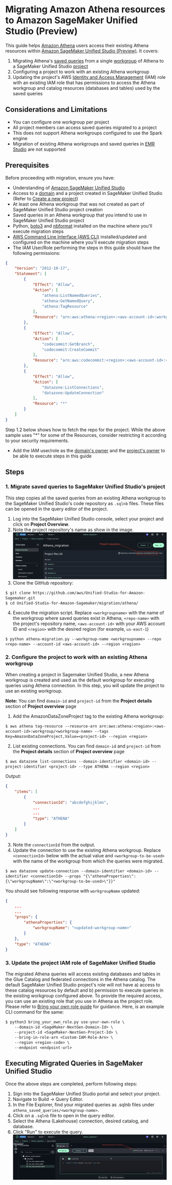 # Migrating Amazon Athena resources to Amazon SageMaker Unified Studio (Preview)

This guide helps [Amazon Athena](https://docs.aws.amazon.com/athena/latest/ug/what-is.html) users access their existing Athena resources within [Amazon SageMaker Unified Studio (Preview)](https://docs.aws.amazon.com/sagemaker-unified-studio/latest/userguide/what-is-sagemaker-unified-studio.html). It covers:
1. Migrating Athena's [saved queries](https://docs.aws.amazon.com/athena/latest/ug/saved-queries.html) from a single [workgroup](https://docs.aws.amazon.com/athena/latest/ug/workgroups-manage-queries-control-costs.html) of Athena to a SageMaker Unified Studio [project](https://docs.aws.amazon.com/sagemaker-unified-studio/latest/userguide/projects.html)
2. Configuring a project to work with an existing Athena workgroup
3. Updating the project's AWS [Identity and Access Management](https://docs.aws.amazon.com/IAM/latest/UserGuide/introduction.html) (IAM) role with an existing IAM role that has permissions to access the Athena workgroup and catalog resources (databases and tables) used by the saved queries

## Considerations and Limitations

- You can configure one workgroup per project
- All project members can access saved queries migrated to a project
- This does not support Athena workgroups configured to use the Spark engine
- Migration of existing Athena workgroups and saved queries in [EMR Studio](https://docs.aws.amazon.com/us_en/emr/latest/ManagementGuide/emr-studio-athena.html) are not supported

## Prerequisites

Before proceeding with migration, ensure you have:

- Understanding of [Amazon SageMaker Unified Studio](https://docs.aws.amazon.com/sagemaker-unified-studio/latest/adminguide/what-is-sagemaker-unified-studio.html)
- Access to a [domain](https://docs.aws.amazon.com/sagemaker-unified-studio/latest/adminguide/working-with-domains.html) and a project created in SageMaker Unified Studio (Refer to [Create a new project](https://docs.aws.amazon.com/sagemaker-unified-studio/latest/userguide/create-new-project.html))
- At least one Athena workgroup that was not created as part of SageMaker Unified Studio project creation
- Saved queries in an Athena workgroup that you intend to use in SageMaker Unified Studio project
- Python, [boto3](https://pypi.org/project/boto3/) and [nbformat](https://pypi.org/project/nbformat/) installed on the machine where you'll execute migration steps
- [AWS Command Line Interface (AWS CLI)](https://docs.aws.amazon.com/cli/latest/userguide/getting-started-install.html) installed/updated and configured on the machine where you'll execute migration steps
- The IAM User/Role performing the steps in this guide should have the following permissions:

```json
{
    "Version": "2012-10-17",
    "Statement": [
        {
            "Effect": "Allow",
            "Action": [
                "athena:ListNamedQueries",
                "athena:GetNamedQuery",
                "athena:TagResource"
            ],
            "Resource": "arn:aws:athena:<region>:<aws-account-id>:workgroup/<your-workgroup-name>"
        },
        {
            "Effect": "Allow",
            "Action": [
                "codecommit:GetBranch",
                "codecommit:CreateCommit"
            ],
            "Resource": "arn:aws:codecommit:<region>:<aws-account-id>:<repo-name>"
        },
        {
            "Effect": "Allow",
            "Action": [
                "datazone:ListConnections",
                "datazone:UpdateConnection"
            ],
            "Resource": "*"
        }
    ]
}
```
Step 1.2 below shows how to fetch the repo for the project. While the above sample uses "*” for some of the Resources, consider restricting it according to your security requirements.
- Add the IAM user/role as the [domain's owner](https://docs.aws.amazon.com/sagemaker-unified-studio/latest/adminguide/user-management.html) and the [project's owner](https://docs.aws.amazon.com/sagemaker-unified-studio/latest/userguide/add-project-members.html) to be able to execute steps in this guide
## Steps
### 1. Migrate saved queries to SageMaker Unified Studio's project
This step copies all the saved queries from an existing Athena workgroup to the SageMaker Unified Studio's code repository as ``.sqlnb`` files. These files can be opened in the query editor of the project.
1. Log into the SageMaker Unified Studio console, select your project and click on **Project Overview**.
2. Note the project repository's name as show in the image.
![Project Repository](img/Project's%20repository.png)
3. Clone the GitHub repository:
```
$ git clone https://github.com/aws/Unified-Studio-for-Amazon-Sagemaker.git
$ cd Unified-Studio-for-Amazon-Sagemaker/migration/athena/
```
4. Execute the migration script. Replace ``<workgroupname>`` with the name of the workgroup where saved queries exist in Athena, ``<repo-name>`` with the project's repository name, ``<aws-account-id>`` with your AWS account ID and ``<region>`` with the desired region (for example, ``us-east-1``)
```
$ python athena-migration.py --workgroup-name <workgroupname> --repo <repo-name> --account-id <aws-account-id> --region <region>
```
### 2. Configure the project to work with an existing Athena workgroup
When creating a project in Sagemaker Unified Studio, a new Athena workgroup is created and used as the default workgroup for executing queries using Athena connection. In this step, you will update the project to use an existing workgroup. 

**Note:** You can find ``domain-id`` and ``project-id`` from the **Project details** section of **Project overview** page
1. Add the AmazonDataZoneProject tag to the existing Athena workgroup:
```
$ aws athena tag-resource --resource-arn arn:aws:athena:<region>:<aws-account-id>:workgroup/<workgroup-name> --tags Key=AmazonDataZoneProject,Value=<project-id> --region <region>
```
2. List existing connections. You can find ``domain-id`` and ``project-id`` from the **Project details** section of **Project overview** page
```
$ aws datazone list-connections --domain-identifier <domain-id> --project-identifier <project-id> --type ATHENA --region <region>
```
Output:
```json
{
    "items": [
        {
            "connectionId": "abcdefghijklmn",
            ...
            ...
            "type": "ATHENA"
        }
    ]
}
```
3. Note the ``connectionId`` from the output.
4. Update the connection to use the existing Athena workgroup. Replace ``<connectionId>`` below with the actual value and ``<workgroup-to-be-used>`` with the name of the workgroup from which the queries were migrated.
```
$ aws datazone update-connection --domain-identifier <domain-id> --identifier <connectionId> --props "{\"athenaProperties\":{\"workgroupName\":\"<workgroup-to-be-used>\"}}"
```
You should see following response with ``workgroupName`` updated:
```json
{
    ...
    ...
    "props": {
        "athenaProperties": {
            "workgroupName": "<updated-workgroup-name>"
        }
    },
    "type": "ATHENA"
}
```
### 3. Update the project IAM role of SageMaker Unified Studio
The migrated Athena queries will access existing databases and tables in the Glue Catalog and federated connections in the Athena catalog. The default SageMaker Unified Studio project's role will not have a) access to these catalog resources by default and b) permission to execute queries in the existing workgroup configured above. To provide the required access, you can use an existing role that you use in Athena as the project role. Please refer to [Bring your own role guide](https://github.com/aws/Unified-Studio-for-Amazon-Sagemaker/tree/main/migration/bring-your-own-role) for guidance. Here, is an example CLI command for the same:
```
$ python3 bring_your_own_role.py use-your-own-role \
    --domain-id <SageMaker-NextGen-Domain-Id> \
    --project-id <SageMaker-NextGen-Project-Id> \
    --bring-in-role-arn <Custom-IAM-Role-Arn> \
    --region <region-code> \
    --endpoint <endpoint-url>
```
## Executing Migrated Queries in SageMaker Unified Studio
Once the above steps are completed, perform following steps:

1. Sign into the SageMaker Unified Studio portal and select your project.
2. Navigate to Build → Query Editor.
3. In the File Explorer, find your migrated queries as .sqlnb files under ``athena_saved_queries/<workgroup-name>``.
4. Click on a ``.sqlnb`` file to open in the query editor.
5. Select the Athena (Lakehouse) connection, desired catalog, and database.
6. Click "Run" to execute the query.
![Migrated queries](img/Migrated_queries.png)